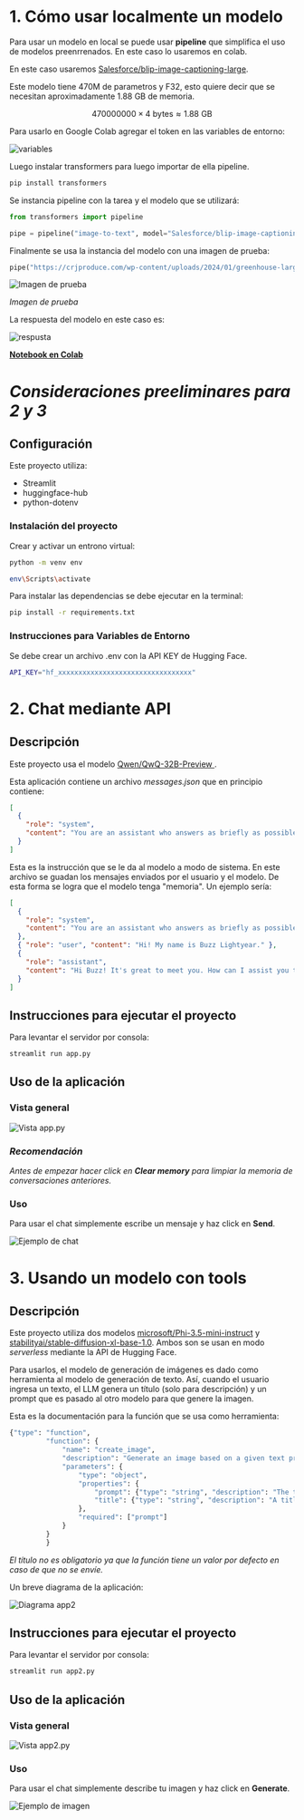 # 1. Cómo usar localmente un modelo

Para usar un modelo en local se puede usar **pipeline** que simplifica el uso de modelos preenrrenados. En este caso lo usaremos en colab.

En este caso usaremos [Salesforce/blip-image-captioning-large](https://huggingface.co/Salesforce/blip-image-captioning-large).

Este modelo tiene 470M de parametros y F32, esto quiere decir que se necesitan aproximadamente 1.88 GB de memoria.

$$
470000000 \times 4 \text{ bytes} \approx 1.88\text{ GB}
$$

Para usarlo en Google Colab agregar el token en las variables de entorno:

![variables](img/image-4.png)

Luego instalar transformers para luego importar de ella pipeline.

```bash
pip install transformers
```

Se instancia pipeline con la tarea y el modelo que se utilizará:

```python
from transformers import pipeline

pipe = pipeline("image-to-text", model="Salesforce/blip-image-captioning-large")
```

Finalmente se usa la instancia del modelo con una imagen de prueba:

```python
pipe("https://crjproduce.com/wp-content/uploads/2024/01/greenhouse-large-tomatoes-with-water-drops-scaled.jpg")
```

![Imagen de prueba](https://crjproduce.com/wp-content/uploads/2024/01/greenhouse-large-tomatoes-with-water-drops-scaled.jpg)

_Imagen de prueba_

La respuesta del modelo en este caso es:

![respusta](img/image-5.png)

**[Notebook en Colab](https://colab.research.google.com/drive/1E3wcL_OjMrIyOJIXO6QoMdlE4jNZsO1q?usp=sharing)**

# _Consideraciones preeliminares para 2 y 3_

## Configuración

Este proyecto utiliza:

- Streamlit
- huggingface-hub
- python-dotenv

### Instalación del proyecto

Crear y activar un entrono virtual:

```bash
python -m venv env

env\Scripts\activate
```

Para instalar las dependencias se debe ejecutar en la terminal:

```bash
pip install -r requirements.txt
```

### Instrucciones para Variables de Entorno

Se debe crear un archivo .env con la API KEY de Hugging Face.

```bash
API_KEY="hf_xxxxxxxxxxxxxxxxxxxxxxxxxxxxxxxxx"
```

# 2. Chat mediante API

## Descripción

Este proyecto usa el modelo [Qwen/QwQ-32B-Preview ](https://huggingface.co/Qwen/QwQ-32B-Preview).

Esta aplicación contiene un archivo _messages.json_ que en principio contiene:

```json
[
  {
    "role": "system",
    "content": "You are an assistant who answers as briefly as possible."
  }
]
```

Esta es la instrucción que se le da al modelo a modo de sistema. En este archivo se guadan los mensajes enviados por el usuario y el modelo. De esta forma se logra que el modelo tenga "memoria". Un ejemplo sería:

```json
[
  {
    "role": "system",
    "content": "You are an assistant who answers as briefly as possible."
  },
  { "role": "user", "content": "Hi! My name is Buzz Lightyear." },
  {
    "role": "assistant",
    "content": "Hi Buzz! It's great to meet you. How can I assist you today?"
  }
]
```

## Instrucciones para ejecutar el proyecto

Para levantar el servidor por consola:

```bash
streamlit run app.py
```

## Uso de la aplicación

### Vista general

![Vista app.py](img/image-1.png)

### _Recomendación_

_Antes de empezar hacer click en **Clear memory** para limpiar la memoria de conversaciones anteriores._

### Uso

Para usar el chat simplemente escribe un mensaje y haz click en **Send**.

![Ejemplo de chat](img/image-1.png)

# 3. Usando un modelo con tools

## Descripción

Este proyecto utiliza dos modelos [microsoft/Phi-3.5-mini-instruct](https://huggingface.co/microsoft/Phi-3.5-mini-instruct) y [stabilityai/stable-diffusion-xl-base-1.0](https://huggingface.co/stabilityai/stable-diffusion-xl-base-1.0?text=tree). Ambos son se usan en modo _serverless_ mediante la API de Hugging Face.

Para usarlos, el modelo de generación de imágenes es dado como herramienta al modelo de generación de texto. Así, cuando el usuario ingresa un texto, el LLM genera un título (solo para descripción) y un prompt que es pasado al otro modelo para que genere la imagen.

Esta es la documentación para la función que se usa como herramienta:

```python
{"type": "function",
         "function": {
             "name": "create_image",
             "description": "Generate an image based on a given text prompt.",
             "parameters": {
                 "type": "object",
                 "properties": {
                     "prompt": {"type": "string", "description": "The text description of the image."},
                     "title": {"type": "string", "description": "A title for te image"}
                 },
                 "required": ["prompt"]
             }
         }
         }
```

_El título no es obligatorio ya que la función tiene un valor por defecto en caso de que no se envíe._

Un breve diagrama de la aplicación:

![Diagrama app2](img/Diagram.png)

## Instrucciones para ejecutar el proyecto

Para levantar el servidor por consola:

```bash
streamlit run app2.py
```

## Uso de la aplicación

### Vista general

![Vista app2.py](img/image-2.png)

### Uso

Para usar el chat simplemente describe tu imagen y haz click en **Generate**.

![Ejemplo de imagen](img/image-3.png)
